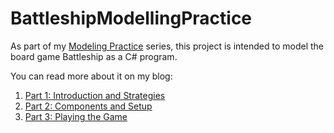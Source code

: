 # BattleshipModellingPractice

As part of my [Modeling Practice](https://exceptionnotfound.net/tag/modeling-practice/) series, this project is intended to model the board game Battleship as a C# program.

You can read more about it on my blog:

1. [Part 1: Introduction and Strategies](https://exceptionnotfound.net/modeling-battleship-in-csharp-introduction-and-strategies/)
2. [Part 2: Components and Setup](https://exceptionnotfound.net/modeling-battleship-in-csharp-components-and-setup/)
3. [Part 3: Playing the Game](https://exceptionnotfound.net/modeling-battleship-in-csharp-playing-the-game/)
